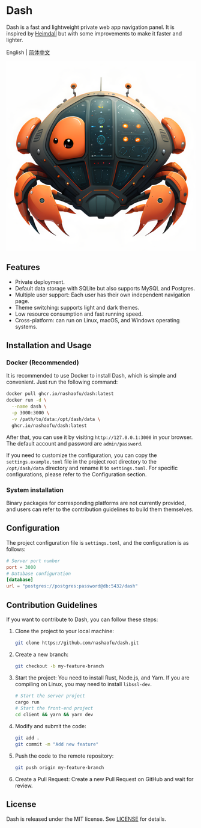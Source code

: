 # Dash

Dash is a fast and lightweight private web app navigation panel. It is inspired by [Heimdall](https://github.com/linuxserver/Heimdall) but with some improvements to make it faster and lighter.

English | [简体中文](README-zh_CN.md)

![logo](./logo.png)

## Features

- Private deployment.
- Default data storage with SQLite but also supports MySQL and Postgres.
- Multiple user support: Each user has their own independent navigation page.
- Theme switching: supports light and dark themes.
- Low resource consumption and fast running speed.
- Cross-platform: can run on Linux, macOS, and Windows operating systems.

## Installation and Usage

### Docker (Recommended)

It is recommended to use Docker to install Dash, which is simple and convenient. Just run the following command:

```sh
docker pull ghcr.io/nashaofu/dash:latest
docker run -d \
  --name dash \
  -p 3000:3000 \
  -v /path/to/data:/opt/dash/data \
  ghcr.io/nashaofu/dash:latest
```

After that, you can use it by visiting `http://127.0.0.1:3000` in your browser. The default account and password are `admin/password`.

If you need to customize the configuration, you can copy the `settings.example.toml` file in the project root directory to the `/opt/dash/data` directory and rename it to `settings.toml`. For specific configurations, please refer to the Configuration section.

### System installation

Binary packages for corresponding platforms are not currently provided, and users can refer to the contribution guidelines to build them themselves.

## Configuration

The project configuration file is `settings.toml`, and the configuration is as follows:

```toml
# Server port number
port = 3000
# Database configuration
[database]
url = "postgres://postgres:password@db:5432/dash"
```

## Contribution Guidelines

If you want to contribute to Dash, you can follow these steps:

1. Clone the project to your local machine:

   ```sh
   git clone https://github.com/nashaofu/dash.git
   ```

2. Create a new branch:

   ```sh
   git checkout -b my-feature-branch
   ```

3. Start the project: You need to install Rust, Node.js, and Yarn. If you are compiling on Linux, you may need to install `libssl-dev`.

   ```sh
   # Start the server project
   cargo run
   # Start the front-end project
   cd client && yarn && yarn dev
   ```

4. Modify and submit the code:

   ```sh
   git add .
   git commit -m "Add new feature"
   ```

5. Push the code to the remote repository:

   ```sh
   git push origin my-feature-branch
   ```

6. Create a Pull Request: Create a new Pull Request on GitHub and wait for review.

## License

Dash is released under the MIT license. See [LICENSE](LICENSE) for details.
